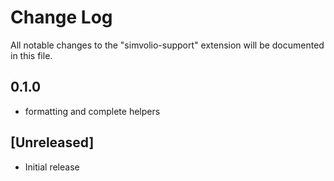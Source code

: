 # Change Log
All notable changes to the "simvolio-support" extension will be documented in this file.


## 0.1.0
+ formatting and complete helpers


## [Unreleased]
- Initial release